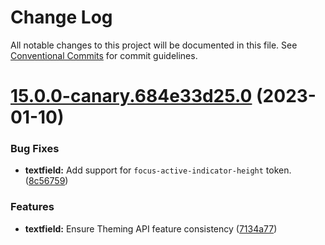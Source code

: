 # Change Log

All notable changes to this project will be documented in this file.
See [Conventional Commits](https://conventionalcommits.org) for commit guidelines.

# [15.0.0-canary.684e33d25.0](https://github.com/material-components/material-components-web/compare/v14.0.0...v15.0.0-canary.684e33d25.0) (2023-01-10)


### Bug Fixes

* **textfield:** Add support for `focus-active-indicator-height` token. ([8c56759](https://github.com/material-components/material-components-web/commit/8c56759428e34766e263008470390487417f00c4))


### Features

* **textfield:** Ensure Theming API feature consistency ([7134a77](https://github.com/material-components/material-components-web/commit/7134a7752e5d06837e1eb3da7f2b49d6ba9fb72c))
